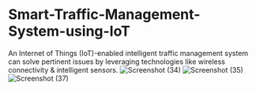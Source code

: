 # Smart-Traffic-Management-System-using-IoT
An Internet of Things (IoT)-enabled intelligent traffic management system can solve pertinent issues by leveraging technologies like wireless connectivity &amp; intelligent sensors.
![Screenshot (34)](https://github.com/ARAVALALITHYAREDDY/Smart-Traffic-Management-System-using-IoT/assets/140239352/8227b19a-5fbf-4573-8c04-492a8f209b5c)
![Screenshot (35)](https://github.com/ARAVALALITHYAREDDY/Smart-Traffic-Management-System-using-IoT/assets/140239352/56781bc8-3e20-4cc8-989f-b825c974c8eb)
![Screenshot (37)](https://github.com/ARAVALALITHYAREDDY/Smart-Traffic-Management-System-using-IoT/assets/140239352/0d47615a-68cd-457f-995a-c1d273bd5c59)
